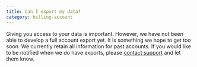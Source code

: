 ```yaml
---
title: Can I export my data?
category: billing-account
---
```

Giving you access to your data is important. However, we have not been able to develop a full account export yet. It is something we hope to get too soon. We currently retain all information for past accounts. If you would like to be notified when we do have exports, please [contact support](mailto:support@ownersup.com) and let them know.
